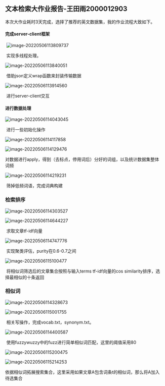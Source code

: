 ## 文本检索大作业报告-王田雨2000012903

​	本次大作业耗时3天完成，选择了推荐的英文数据集，我的作业流程大致如下。

#### 完成server-client框架

​	![image-20220506113809737](C:\Users\92911\AppData\Roaming\Typora\typora-user-images\image-20220506113809737.png)

​	实现多线程处理。

![image-20220506113840051](C:\Users\92911\AppData\Roaming\Typora\typora-user-images\image-20220506113840051.png)

​	借助json定义wrap函数来封装传输数据

![image-20220506113914560](C:\Users\92911\AppData\Roaming\Typora\typora-user-images\image-20220506113914560.png)

​	进行server-client交互

#### 进行数据处理

![image-20220506114043045](C:\Users\92911\AppData\Roaming\Typora\typora-user-images\image-20220506114043045.png)

​	进行一些初始化操作

![image-20220506114117858](C:\Users\92911\AppData\Roaming\Typora\typora-user-images\image-20220506114117858.png)

![image-20220506114129476](C:\Users\92911\AppData\Roaming\Typora\typora-user-images\image-20220506114129476.png)

​	对数据进行apply，得到（去标点，停用词后）分好的词组，以及统计数据集整体词频

![image-20220506114219231](C:\Users\92911\AppData\Roaming\Typora\typora-user-images\image-20220506114219231.png)

​	筛掉低频词语，完成词典构建

### 检索排序

![image-20220506114303527](C:\Users\92911\AppData\Roaming\Typora\typora-user-images\image-20220506114303527.png)

![image-20220506114644227](C:\Users\92911\AppData\Roaming\Typora\typora-user-images\image-20220506114644227.png)

​	求取文章tf-idf向量

![image-20220506114747776](C:\Users\92911\AppData\Roaming\Typora\typora-user-images\image-20220506114747776.png)

​	实现聚类评估，purity在0.6-0.7之间

![image-20220506115100477](C:\Users\92911\AppData\Roaming\Typora\typora-user-images\image-20220506115100477.png)

​	将相似词筛选后的文章集合按照与输入terms tf-idf向量的cos similarity排序，选择最相似的十条返回

### 相似词

![image-20220506114328673](C:\Users\92911\AppData\Roaming\Typora\typora-user-images\image-20220506114328673.png)

![image-20220506115001755](C:\Users\92911\AppData\Roaming\Typora\typora-user-images\image-20220506115001755.png)

​	相关写操作，完成vocab.txt，synonym.txt。

![image-20220506114400587](C:\Users\92911\AppData\Roaming\Typora\typora-user-images\image-20220506114400587.png)

​	使用fuzzywuzzy中的fuzz进行简单相似词匹配，这里的阈值采用80

![image-20220506115200475](C:\Users\92911\AppData\Roaming\Typora\typora-user-images\image-20220506115200475.png)

![image-20220506115214253](C:\Users\92911\AppData\Roaming\Typora\typora-user-images\image-20220506115214253.png)

​	依据相似词拓展搜索集合，这里采用如果文章A包含词条t的相似词，那么将A加入待选集合